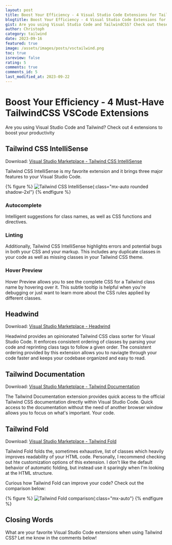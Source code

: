 ```yaml
---
layout: post
title: Boost Your Efficiency - 4 Visual Studio Code Extensions for Tailwind
blogtitle: Boost Your Efficiency - 4 Visual Studio Code Extensions for Tailwind
gist: Are you using Visual Studio Code and TailwindCSS? Check out these 4 extensions to boost your productivity
author: Christoph
category: tailwind
date: 2023-09-16
featured: true
image: /assets/images/posts/vsctailwind.png
toc: true
isreview: false
rating: 5
comments: true
comments_id: 5
last_modified_at: 2023-09-22
---
```


# Boost Your Efficiency - 4 Must-Have TailwindCSS VSCode Extensions

Are you using Visual Studio Code and Tailwind? Check out 4 extensions to boost your productivity

## Tailwind CSS IntelliSense

Download: [Visual Studio Marketplace - Tailwind CSS IntelliSense](https://marketplace.visualstudio.com/items?itemName=bradlc.vscode-tailwindcss)

Tailwind CSS IntelliSense is my favorite extension and it brings three major features to your Visual Studio Code.

{% figure %}
![Tailwind CSS IntelliSense](https://raw.githubusercontent.com/bradlc/vscode-tailwindcss/master/packages/vscode-tailwindcss/.github/banner.png){:class="mx-auto rounded shadow-2xl"}
{% endfigure %}

### Autocomplete

Intelligent suggestions for class names, as well as CSS functions and directives.

### Linting

Additionally, Tailwind CSS IntelliSense highlights errors and potential bugs in both your CSS and your markup. This includes any duplicate classes in your code as well as missing classes in your Tailwind CSS theme.

### Hover Preview

Hover Preview allows you to see the complete CSS for a Tailwind class name by hovering over it. This subtle tooltip is helpful when you're debugging or just want to learn more about the CSS rules applied by different classes.

## Headwind

Download: [Visual Studio Marketplace - Headwind](https://marketplace.visualstudio.com/items?itemName=heybourn.headwind)

Headwind provides an opinionated Tailwind CSS class sorter for Visual Studio Code. It enforces consistent ordering of classes by parsing your code and reprinting class tags to follow a given order. The consistent ordering provided by this extension allows you to naviagte through your code faster and keeps your codebase organized and easy to read.

## Tailwind Documentation

Download: [Visual Studio Marketplace - Tailwind Documentation](https://marketplace.visualstudio.com/items?itemName=alfredbirk.tailwind-documentation)

The Tailwind Documentation extension provides quick access to the official Tailwind CSS documentation directly within Visual Studio Code. Quick access to the documentation without the need of another browser window allows you to focus on what's important. Your code.

## Tailwind Fold

Download: [Visual Studio Marketplace - Tailwind Fold](https://marketplace.visualstudio.com/items?itemName=stivo.tailwind-fold)

Tailwind Fold folds the, sometimes exhaustive, list of classes which heavily improves readability of your HTML code. Personally, I recommend checking out hte customization options of this extension. I don't like the default behavior of automatic folding, but instead use it sparingly when I'm looking at the HTML structure.

Curious how Tailwind Fold can improve your code? Check out the comparison below:

{% figure %}
![Tailwind Fold comparison](https://github.com/stivoat/tailwind-fold/raw/HEAD/images/docs/tailwind-fold-examples.png){:class="mx-auto"}
{% endfigure %}

## Closing Words

What are your favorite Visual Studio Code extensions when using Tailwind CSS? Let me know in the comments below!

